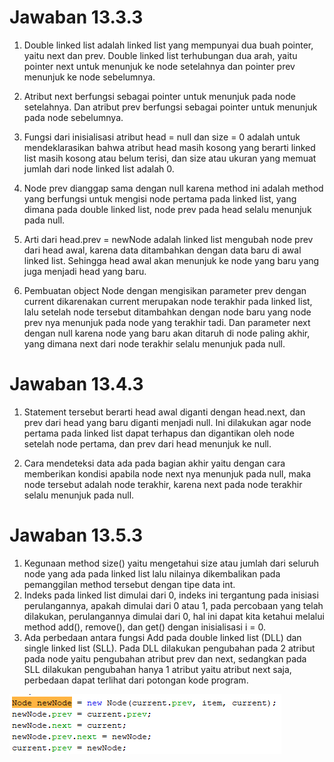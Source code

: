 # Jawaban 13.3.3

1. Double linked list adalah linked list yang mempunyai dua buah pointer, yaitu next dan prev. Double linked list terhubungan dua arah, yaitu pointer next untuk menunjuk ke node setelahnya dan pointer prev menunjuk ke node sebelumnya.
 
2. Atribut next berfungsi sebagai pointer untuk menunjuk pada node setelahnya. Dan atribut prev berfungsi sebagai pointer untuk menunjuk pada node sebelumnya.

3. Fungsi dari inisialisasi atribut head = null dan size = 0 adalah untuk mendeklarasikan bahwa atribut head masih kosong yang berarti linked list masih kosong atau belum terisi, dan size atau ukuran yang memuat jumlah dari node linked list adalah 0.

4. Node prev dianggap sama dengan null karena method ini adalah method yang berfungsi untuk mengisi node pertama pada linked list, yang dimana pada double linked list, node prev pada head selalu menunjuk pada null.

5. Arti dari head.prev = newNode adalah linked list mengubah node prev dari head awal, karena data ditambahkan dengan data baru di awal linked list. Sehingga head awal akan menunjuk ke node yang baru yang juga menjadi head yang baru.

6. Pembuatan object Node dengan mengisikan parameter prev dengan current dikarenakan current merupakan node terakhir pada linked list, lalu setelah node tersebut ditambahkan dengan node baru yang node prev nya menunjuk pada node yang terakhir tadi. Dan parameter next dengan null karena node yang baru akan ditaruh di node paling akhir, yang dimana next dari node terakhir selalu menunjuk pada null.

# Jawaban 13.4.3
1. Statement tersebut berarti head awal diganti dengan head.next, dan prev dari head yang baru diganti menjadi null. Ini dilakukan agar node pertama pada linked list dapat terhapus dan digantikan oleh node setelah node pertama, dan prev dari head menunjuk ke null.

2. Cara mendeteksi data ada pada bagian akhir yaitu dengan cara memberikan kondisi apabila node next nya menunjuk pada null, maka node tersebut adalah node terakhir, karena next pada node terakhir selalu menunjuk pada null.

# Jawaban 13.5.3
1. Kegunaan method size() yaitu mengetahui size atau jumlah dari seluruh node yang ada pada linked list lalu nilainya dikembalikan pada pemanggilan method tersebut dengan tipe data int.
2. Indeks pada linked list dimulai dari 0, indeks ini tergantung pada inisiasi perulangannya, apakah dimulai dari 0 atau 1, pada percobaan yang telah dilakukan, perulangannya dimulai dari 0, hal ini dapat kita ketahui melalui method add(), remove(), dan get() dengan inisialisasi i = 0.
3. Ada perbedaan antara fungsi Add pada double linked list (DLL) dan single linked list (SLL). Pada DLL dilakukan pengubahan pada 2 atribut pada node yaitu pengubahan atribut prev dan next, sedangkan pada SLL dilakukan pengubahan hanya 1 atribut yaitu atribut next saja, perbedaan dapat terlihat dari potongan kode program.
<img src="1.png">

